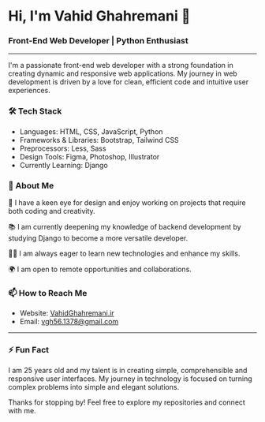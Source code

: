 # Hi, I'm Vahid Ghahremani 👋

### Front-End Web Developer | Python Enthusiast

---

I'm a passionate front-end web developer with a strong foundation in creating dynamic and responsive web applications. My journey in web development is driven by a love for clean, efficient code and intuitive user experiences.

### 🛠️ Tech Stack

- Languages: HTML, CSS, JavaScript, Python
- Frameworks & Libraries: Bootstrap, Tailwind CSS
- Preprocessors: Less, Sass
- Design Tools: Figma, Photoshop, Illustrator
- Currently Learning: Django

### 🌱 About Me

🎨 I have a keen eye for design and enjoy working on projects that require both coding and creativity.

📚 I am currently deepening my knowledge of backend development by studying Django to become a more versatile developer.

👨‍💻 I am always eager to learn new technologies and enhance my skills.

🌍 I am open to remote opportunities and collaborations.

### 📫 How to Reach Me

- Website: [VahidGhahremani.ir](http://vahidghahremani.ir)
- Email: [vgh56.1378@gmail.com](mailto:vgh56.1378@gmail.com)

---

### ⚡️ Fun Fact

I am 25 years old and my talent is in creating simple, comprehensible and responsive user interfaces. My journey in technology is focused on turning complex problems into simple and elegant solutions.

Thanks for stopping by! Feel free to explore my repositories and connect with me.
